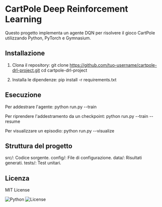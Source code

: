 # CartPole Deep Reinforcement Learning

Questo progetto implementa un agente DQN per risolvere il gioco CartPole utilizzando Python, PyTorch e Gymnasium.


## Installazione
1. Clona il repository:
   git clone https://github.com/tuo-username/cartpole-drl-project.git
   cd cartpole-drl-project

2. Installa le dipendenze:
   pip install -r requirements.txt


## Esecuzione
Per addestrare l'agente:
    python run.py --train

Per riprendere l'addestramento da un checkpoint:
    python run.py --train --resume

Per visualizzare un episodio:
    python run.py --visualize


## Struttura del progetto
src/: Codice sorgente.
config/: File di configurazione.
data/: Risultati generati.
tests/: Test unitari.


## Licenza
MIT License


![Python](https://img.shields.io/badge/python-3.8+-blue)
![License](https://img.shields.io/badge/license-MIT-green)

